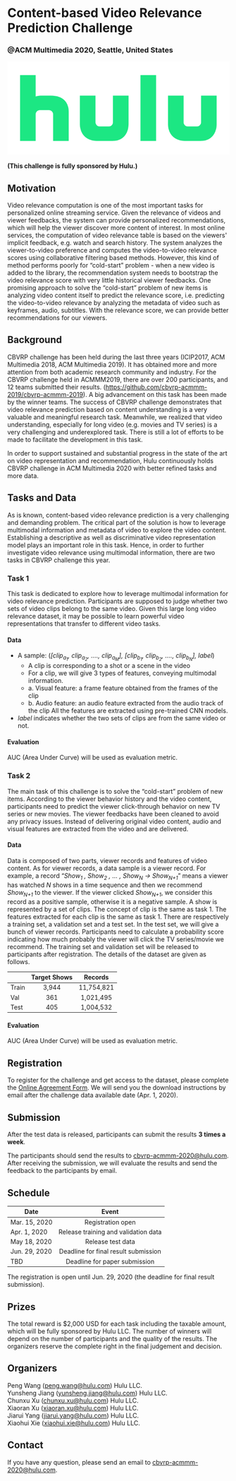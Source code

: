 # Content-based Video Relevance Prediction Challenge
### @ACM Multimedia 2020, Seattle, United States
![](hulu_logo.png)

**(This challenge is fully sponsored by Hulu.)**

## Motivation

Video relevance computation is one of the most important tasks for personalized online streaming service. Given the relevance of videos and viewer feedbacks, the system can provide personalized recommendations, which will help the viewer discover more content of interest. In most online services, the computation of video relevance table is based on the viewers' implicit feedback, e.g. watch and search history. The system analyzes the viewer-to-video preference and computes the video-to-video relevance scores using collaborative filtering based methods. However, this kind of method performs poorly for “cold-start” problem - when a new video is added to the library, the recommendation system needs to bootstrap the video relevance score with very little historical viewer feedbacks. One promising approach to solve the “cold-start” problem of new items is analyzing video content itself to predict the relevance score, i.e. predicting the video-to-video relevance by analyzing the metadata of video such as keyframes, audio, subtitles. With the relevance score, we can provide better recommendations for our viewers. 

## Background

CBVRP challenge has been held during the last three years (ICIP2017, ACM Multimedia 2018, ACM Multimedia 2019). It has obtained more and more attention from both academic research community and industry. For the CBVRP challenge held in ACMMM2019, there are over 200 participants, and 12 teams submitted their results. (https://github.com/cbvrp-acmmm-2019/cbvrp-acmmm-2019). A big advancement on this task has been made by the winner teams. The success of CBVRP challenge demonstrates that video relevance prediction based on content understanding is a very valuable and meaningful research task. Meanwhile, we realized that video understanding, especially for long video (e.g. movies and TV series) is a very challenging and underexplored task. There is still a lot of efforts to be made to facilitate the development in this task.

In order to support sustained and substantial progress in the state of the art on video representation and recommendation, Hulu continuously holds CBVRP challenge in ACM Multimedia 2020 with better refined tasks and more data.  

## Tasks and Data

As is known, content-based video relevance prediction is a very challenging and demanding problem. The critical part of the solution is how to leverage multimodal information and metadata of video to explore the video content. Establishing a descriptive as well as discriminative video representation model plays an important role in this task. Hence, in order to further investigate video relevance using multimodal information, there are two tasks in CBVRP challenge this year.

### Task 1

This task is dedicated to explore how to leverage multimodal information for video relevance prediction. Participants are supposed to judge whether two sets of video clips belong to the same video. Given this large long video relevance dataset, it may be possible to learn powerful video representations that transfer to different video tasks.

#### Data

- A sample:  (*[clip<sub>a<sub>1</sub></sub>, clip<sub>a<sub>2</sub></sub>, ...., clip<sub>a<sub>M</sub></sub>], [clip<sub>b<sub>1</sub></sub>, clip<sub>b<sub>2</sub></sub>, ...., clip<sub>b<sub>N</sub></sub>], label*)
    - A clip is corresponding to a shot or a scene in the video
    - For a clip, we will give 3 types of features, conveying multimodal information.
     - a. Visual feature: a frame feature obtained from the frames of the clip
     - b. Audio feature: an audio feature extracted from the audio track of the clip
     All the features are extracted using pre-trained CNN models. 
- *label* indicates whether the two sets of clips are from the same video or not.

#### Evaluation

AUC (Area Under Curve) will be used as evaluation metric.

### Task 2

The main task of this challenge is to solve the “cold-start” problem of new items. According to the viewer behavior history and the video content, participants need to predict the viewer click-through behavior on new TV series or new movies. The viewer feedbacks have been cleaned to avoid any privacy issues. Instead of delivering original video content, audio and visual features are extracted from the video and are delivered. 

#### Data

Data is composed of two parts, viewer records and features of video content. As for viewer records, a data sample is a viewer record. For example, a record “*Show<sub>1</sub> , Show<sub>2</sub> , ... , Show<sub>N</sub>  ->  Show<sub>N+1</sub>*” means a viewer has watched *N* shows in a time sequence and then we recommend *Show<sub>N+1</sub>* to the viewer. If the viewer clicked *Show<sub>N+1</sub>*, we consider this record as a positive sample, otherwise it is a negative sample. A show is represented by a set of clips. The concept of clip is the same as task 1. The features extracted for each clip is the same as task 1. There are respectively a training set, a validation set and a test set. In the test set, we will give a bunch of viewer records. Participants need to calculate a probability score indicating how much probably the viewer will click the TV series/movie we recommend. The training set and validation set will be released to participants after registration. The details of the dataset are given as follows.

|           |   Target Shows    |   Records   |
| --------- |:-----------------:|:-----------:|
|   Train   |   3,944           |  11,754,821 |
|   Val     |     361           |   1,021,495 |
|   Test    |     405           |   1,004,532 |


#### Evaluation

AUC (Area Under Curve) will be used as evaluation metric.

## Registration

To register for the challenge and get access to the dataset, please complete the [Online Agreement Form](https://freeonlinesurveys.com/s/WK0gbfZC). We will send you the download instructions by email after the challenge data available date (Apr. 1, 2020). 

## Submission

After the test data is released, participants can submit the results **3 times a week**. 

The participants should send the results to cbvrp-acmmm-2020@hulu.com. After receiving the submission, we will evaluate the results and send the feedback to the participants by email.


## Schedule

|        Date       |                  Event                  |
| ----------------- |:---------------------------------------:|
|   Mar. 15, 2020   | Registration open                       |
|   Apr. 1, 2020    | Release training and validation data    | 
|   May 18, 2020    | Release test data                       |
|   Jun. 29, 2020   | Deadline for final result submission    |
|   TBD             | Deadline for paper submission           |

The registration is open until Jun. 29, 2020 (the deadline for final result submission).

## Prizes

The total reward is $2,000 USD for each task including the taxable amount, which will be fully sponsored by Hulu LLC. The number of winners will depend on the number of participants and the quality of the results. The organizers reserve the complete right in the final judgement and decision.

## Organizers

Peng Wang (peng.wang@hulu.com) Hulu LLC.\
Yunsheng Jiang (yunsheng.jiang@hulu.com) Hulu LLC.\
Chunxu Xu (chunxu.xu@hulu.com) Hulu LLC.\
Xiaoran Xu (xiaoran.xu@hulu.com) Hulu LLC.\
Jiarui Yang (jiarui.yang@hulu.com) Hulu LLC.\
Xiaohui Xie (xiaohui.xie@hulu.com) Hulu LLC.

## Contact

If you have any question, please send an email to cbvrp-acmmm-2020@hulu.com.
